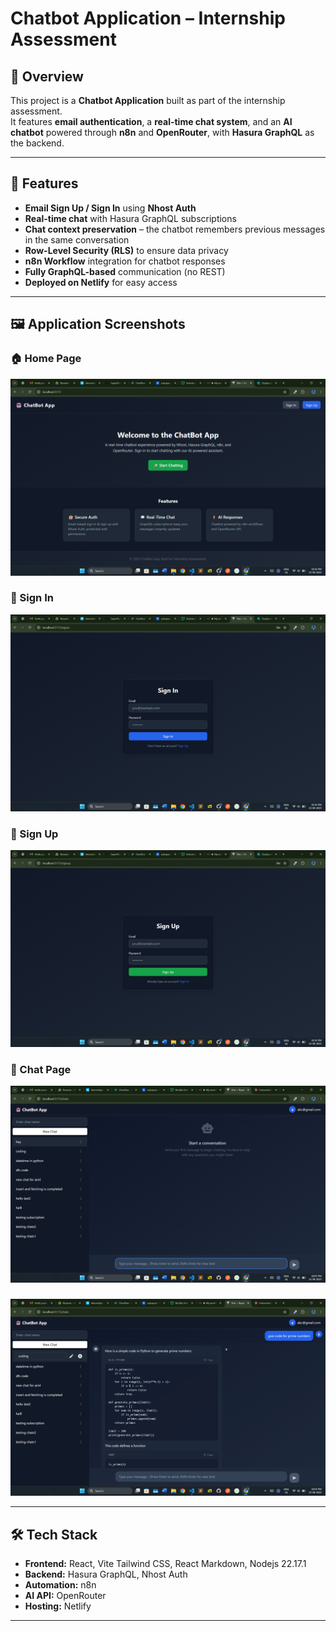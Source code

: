 # Chatbot Application – Internship Assessment

## 📌 Overview
This project is a **Chatbot Application** built as part of the internship assessment.  
It features **email authentication**, a **real-time chat system**, and an **AI chatbot** powered through **n8n** and **OpenRouter**, with **Hasura GraphQL** as the backend.

---

## 🚀 Features
- **Email Sign Up / Sign In** using **Nhost Auth**
- **Real-time chat** with Hasura GraphQL subscriptions
- **Chat context preservation** – the chatbot remembers previous messages in the same conversation
- **Row-Level Security (RLS)** to ensure data privacy
- **n8n Workflow** integration for chatbot responses
- **Fully GraphQL-based** communication (no REST)
- **Deployed on Netlify** for easy access


---

## 🖼 Application Screenshots

### 🏠 Home Page
![Home Page](public/images/home.png)

### 🔐 Sign In
![Sign In](public/images/signin.png)

### 📝 Sign Up
![Sign Up](public/images/signup.png)

### 💬 Chat Page
![Chat Page](public/images/chats1.png)
### 
![Chat Page](public/images/chats2.png)

---

## 🛠 Tech Stack
- **Frontend:** React, Vite Tailwind CSS, React Markdown, Nodejs  22.17.1
- **Backend:** Hasura GraphQL, Nhost Auth
- **Automation:** n8n
- **AI API:** OpenRouter
- **Hosting:** Netlify

---


